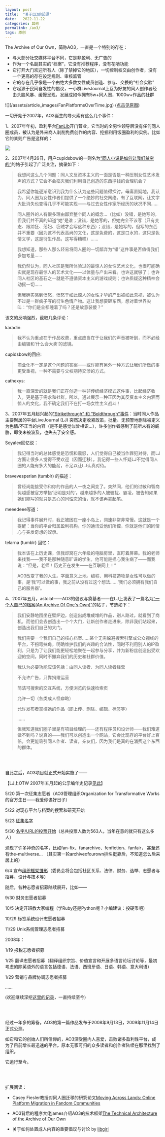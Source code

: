 ```yaml
---
layout: post
title:  "关于凹3的起源"
date:   2022-11-22
categories: 其他
permalink: /ao3/
tags: 原创
---
```



The Archive of Our Own，简称AO3，一直是一个特别的存在：
<ul>
  <li>与大部分社交媒体平台不同，它是非盈利、无广告的</li>
  <li>作为一个名副其实的“档案”，它没有推荐程序，没有花哨功能</li>
  <li>它打开大门欢迎所有人（除了禁掉它的地区），一切控制权交由创作者，没有一个更高的存在设定规则、审核监管</li>
  <li>它的存在几乎像是一个由绝大多数女性成员创造、参与、交换的“社会实验”</li>
  <li>它起源于民间自发性的倡议，一小群LiveJournal上互为好友的同人创作者经由头脑风暴、缓慢呈现，发展成如今拥有5w+同人圈，1000w+作品的社群</li>
</ul>
![](/assets/article_images/FanPlatformsOverTime.jpg)
(<a target="_blank" rel="noopener noreferrer" href="https://cmci.colorado.edu/~cafi5706/FanPlatformsOverTime.jpg">点击见原图</a>)

一切开始于2007年，AO3诞生的导火索有这么几个事件：

1、2007年年初，盈利平台<a target="_blank" rel="noopener noreferrer" href="https://fanlore.org/wiki/FanLib">FanLib</a>开门营业，它当时的全男性领导层没有任何同人圈成员，被认为是外来商人剥削免费创作的内容、挖掘利用饭圈盈利的实例。比如它的某则广告是这样的：

![](/assets/article_images/Fanlibstrongman.jpg)

2、2007年4月26日，用户cupidsbow的一则名为<a target="_blank" rel="noopener noreferrer" href="https://fanlore.org/wiki/How_Fanfiction_Makes_Us_Poor">“同人小说是如何让我们贫穷的”</a>的帖子引起了广泛关注，摘录如下：

> 我想问这么几个问题：同人文反资本主义的一面是否是一种压制女性艺术发声的方式？它会不会掐灭我们利用自己创造的东西挣钱的合理机会？
>
> 我希望你能逐渐意识到我为什么认为这些问题值得探讨。毋庸置疑地，我认为，同人圈为女性作者们提供了一个绝妙的社交网络。有了互联网，让文字大批消失也变得几乎不可能实现——与过去女性作家所经历的状况不同……
>
> 同人圈外的人有很多理由鄙弃整个同人的概念...（比如）没错，是她写的，但我们并不真的知道“她”是谁；没错，是她写的，但她完全不该写（只有变态、跟踪狂、荡妇、窃贼才会写这种东西）；没错，是她写的，但写的东西并不重要（因为这不代表高尚的文化，这是免费的，这是口水的，这只是色情文学，这是衍生作品，这写得糟糕）……
>
> 我想知道，那些人那么轻易将同人圈的一切鄙弃为“错”这件事是否值得我们多加考量……
>
> 我仍然认为，同人社区是我所体验过的最惊人的女性艺术文化，也很可能确实就是现存最惊人的艺术文化——以体量与产出来看。也许这就够了；也许同人社区的基石之一就是不遵循资本主义的游戏规则；也许质疑这种精神会动摇一切……
>
> 但我确实感到愤怒，愤怒于如此惊人的女性才华的产出被如此忽视，被认为不过是一群疯子写的衍生色情产物。这让我想要砸东西，想对着世界尖叫：“你们是全都睡着了吗？还是故意装傻？”



该文的反响强烈，截取几条评论：

karadin:

> 我不认为重点在于作品收费，重点应当在于让我们的声音被听到，而不必经由编辑和‘什么会大卖’的滤镜。

cupidsbow的回应:

> 商业化不一定是这个问题的答案——或许能有另外一种方式让我们所做的事更受重视，一种不需要与父权期待交涉的方式。

cathexys:

> 我一直深爱的就是我们正在创造一种非传统经济模式这件事，比起经济收入，更是基于需求和社群。所以，通过展示一种正因为其反资本主义内涵而惊人的文化，我不确定我们不在打一场女性主义战斗！





3、2007年五月起兴起的<a target="_blank" rel="noopener noreferrer" href="https://fanlore.org/wiki/Strikethrough_and_Boldthrough">"Strikethrough" 和 "Boldthrough"事件</a>：当时同人作品主要聚居的平台LiveJournal (LJ) 突然决定收紧政策，批量、无预警地删除被定义为色情/不正当的内容（是不是感觉似曾相识...），许多创作者感到了前所未有的威胁，即使未被波及，也失去了安全感。

Soyalex回忆说：

> 我记得当时的总体感觉是恐慌和震怒，人们觉得自己被当作罪犯对待，而LJ方面让很多人觉得不受欢迎（因而迁移）。我记得一些人怀疑LJ不觉得同人圈的人能有多大的能耐，不足以让LJ认真对待。

bravevesperian (tumblr) 的描述：

> 曾经尚能接受你和你的作品的人一夜之间变了。突然间，他们的过敏和智商优越感被官方举措‘证明是对的’，越来越多的人被骚扰、霸凌，被告知如果她们能写的就只是恶心的同性恋的话，就不该再拿起笔。

meeedeee写道：

> 我记得事件展开时，我正被困在一座小岛上，网速非常非常慢。这就是一个提醒：当你的平台归属盈利机构，你的通讯受他们所控，你就是他们的同情心与突发奇想的奴隶。

telarna (tumblr) 回忆：

> 我本该在上历史课，但我却窝在六年级的电脑房里，直盯着屏幕。我的老师来找我——我不是那种随意旷课的学生，他可能是担心我生病了——而我说：“但是，老师！历史正在发生——在互联网上！”
> 
> AO3改变了我的人生。字面意义上地。编程、用科技造物是女性可以做的事，是‘我’可以做的事，我之前从没有过这个想法……‘我们必须拥有我们自己的服务器’。





4、2007年五月，astolat——AO3的倡议与奠基者——在LJ上发表了一篇名为<a target="_blank" rel="noopener noreferrer" href="https://fanlore.org/wiki/An_Archive_Of_One%27s_Own_(post_by_astolat)">“一个人自己的档案(An Archive Of One's Own)”</a>的帖子，节选如下：

> 我们安静地围坐在壁炉边，创造出成堆成堆的作品，别人路过，就看到了商机，而他们会去创造出一个个大门，让新创作者走进来，除非我们站起来，创造出我们自己的大门。
> 
> 我们需要一个我们自己的核心档案……某个无需躲避搜索引擎或公众视线的平台，不拐弯抹角，明确维护我们的兴趣的合法性，同时不利用别人的IP盈利，只是为了让我们能更轻松地聚在一起参与分享，并为新粉丝创造出受欢迎的空间，同时不撇弃我们的历史和社群价值。
> 
> 我认为必要功能应该包括：由同人读者、为同人读者经营
> 
> 不允许广告，只靠捐赠运营
> 
> 简洁可搜索的交互系统，方便浏览的快速检索页
> 
> 允许一切（各类成人怪癖略）
> 
> 允许发布者掌控她的作品（即上传、删除、编辑、标签等）
> 
> ……
> 
> 但我知道我们圈子里是有项目经理的——还有程序员和设计师——我们难道做不到吗？说真的——我们可以创造出一个网站，它会比现存的平台好上百倍，会更能吸引同人作者、读者，亲友们，因为我们是真的在消费这个东西的群体。



<br>
<br>

自此之后，AO3项目就正式开始实施了——

【LJ上OTW 2007年五月起的公示编年史记录<a target="_blank" rel="noopener noreferrer" href="https://otw-news.livejournal.com/2007/05/">见此</a>】

5/20 第一次征集志愿者（AO3管理组织Organization for Transformative Works的官方生日——我爱你诶好日子）

5/22 对现存平台与档案的搜索和研究开始

5/23 <a target="_blank" rel="noopener noreferrer" href="https://otw-news.livejournal.com/1786.html">征集名字</a>

5/30 <a target="_blank" rel="noopener noreferrer" href="https://otw-news.livejournal.com/4005.html">名字/URL的投票开始</a>（总共投票人数为563人，当年在意的就只有这么多人）

涌现了许多神奇的名字，比如fan-fix、fanarchive、fenfiction、fanfair， 甚至还有the-multiverse... （其实第一轮archiveofourown排名挺靠后，不知道怎么后来居上的）

6/4 宣布<a target="_blank" rel="noopener noreferrer" href="https://otw-news.livejournal.com/5634.html">组织框架雏形</a>（委员会将会包括社区关系、法律、财务、选举、志愿者与招募、设计与技术等）



随后，各种志愿者招募陆续展开，比如——

9/30 财务志愿者招募

10/5 决定开班教大家编程（学Ruby还是Python呢？小编建议：投硬币吧）

10/29 标签系统设计志愿者招募

11/29 Unix系统管理志愿者招募

2008年：

1/19 报税志愿者招募

1/25 翻译志愿者招募（翻译组织宗旨、价值宣言和开展多语言论坛讨论等，最初考虑的除英语外的语言包括德语、法语、西班牙语、日语、韩语、意大利语）

1/29 营销与品牌协调志愿者招募

……

(欢迎继续深挖<a target="_blank" rel="noopener noreferrer" href="https://otw-news.livejournal.com/2007/05/">这里的记录</a>，一直持续至今)


<br>
<br>

经过一年多的筹备，AO3的第一篇作品发布于2008年9月13日，2009年11月14日正式公测。

如它和它的创始人们所信仰的，AO3深受圈内人喜爱，击败诸多盈利性平台，成为了目前增长最迅速的平台。原本无家可归的众多读者和创作者陆续在那里找到了组织。

它运行至今。

<br>
<br>

扩展阅读：

- Casey Fiesler教授对同人圈迁移的研究论文<a target="_blank" rel="noopener noreferrer" href="https://cmci.colorado.edu/~cafi5706/CSCW2020_MovingAcrossLands.pdf">Moving Across Lands: Online Platform Migration in Fandom Communities</a> 

- AO3背后的程序大佬james介绍AO3的技术框架<a target="_blank" rel="noopener noreferrer" href="https://archiveofourown.org/works/11689068">The Technical Architecture of the Archive of Our Own</a> 

- 关于如何处置成人内容的重要倡议与讨论 by <a target="_blank" rel="noopener noreferrer" href="https://otw-news.livejournal.com/4395.html">libgirl</a>

  
